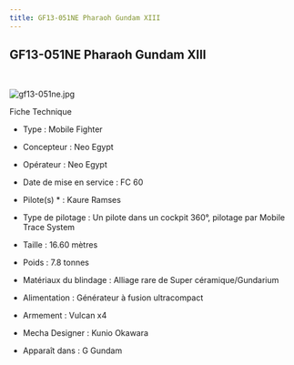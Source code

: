 ```yaml
---
title: GF13-051NE Pharaoh Gundam XIII
---
```


GF13-051NE Pharaoh Gundam XIII
------------------------------

 


![gf13-051ne.jpg](/images/stories/saga/ggundam/images/mechas/gf13-051ne.jpg)


Fiche Technique   
- Type : Mobile Fighter  
- Concepteur : Neo Egypt  
- Opérateur : Neo Egypt  
- Date de mise en service : FC 60  
- Pilote(s) * : Kaure Ramses  
- Type de pilotage : Un pilote dans un cockpit 360°, pilotage par Mobile Trace System  
- Taille : 16.60 mètres  
- Poids : 7.8 tonnes  
- Matériaux du blindage : Alliage rare de Super céramique/Gundarium  
- Alimentation : Générateur à fusion ultracompact  
- Armement : Vulcan x4  
  
  
- Mecha Designer : Kunio Okawara  
- Apparaît dans : G Gundam

